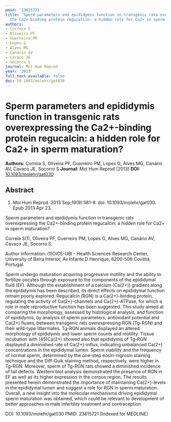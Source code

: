 ```yaml
---
pmid: '23615721'
title: 'Sperm parameters and epididymis function in transgenic rats overexpressing
  the Ca2+-binding protein regucalcin: a hidden role for Ca2+ in sperm maturation?'
authors:
- Correia S
- Oliveira PF
- Guerreiro PM
- Lopes G
- Alves MG
- Canário AV
- Cavaco JE
- Socorro S
journal: Mol Hum Reprod
year: '2013'
full_text_available: false
doi: 10.1093/molehr/gat030
---
```


# Sperm parameters and epididymis function in transgenic rats overexpressing the Ca2+-binding protein regucalcin: a hidden role for Ca2+ in sperm maturation?
**Authors:** Correia S, Oliveira PF, Guerreiro PM, Lopes G, Alves MG, Canário AV, Cavaco JE, Socorro S
**Journal:** Mol Hum Reprod (2013)
**DOI:** [10.1093/molehr/gat030](https://doi.org/10.1093/molehr/gat030)

## Abstract

1. Mol Hum Reprod. 2013 Sep;19(9):581-9. doi: 10.1093/molehr/gat030. Epub 2013
Apr  23.

Sperm parameters and epididymis function in transgenic rats overexpressing the 
Ca2+-binding protein regucalcin: a hidden role for Ca2+ in sperm maturation?

Correia S(1), Oliveira PF, Guerreiro PM, Lopes G, Alves MG, Canário AV, Cavaco 
JE, Socorro S.

Author information:
(1)CICS-UBI - Health Sciences Research Center, University of Beira Interior, Av 
Infante D Henrique, 6200-506 Covilhã, Portugal.

Sperm undergo maturation acquiring progressive motility and the ability to 
fertilize oocytes through exposure to the components of the epididymal fluid 
(EF). Although the establishment of a calcium (Ca(2+)) gradient along the 
epididymis has been described, its direct effects on epididymal function remain 
poorly explored. Regucalcin (RGN) is a Ca(2+)-binding protein, regulating the 
activity of Ca(2+)-channels and Ca(2+)-ATPase, for which a role in male 
reproductive function has been suggested. This study aimed at comparing the 
morphology, assessed by histological analysis, and function of epididymis, by 
analysis of sperm parameters, antioxidant potential and Ca(2+) fluxes, between 
transgenic rats overexpressing RGN (Tg-RGN) and their wild-type littermates. 
Tg-RGN animals displayed an altered morphology of epididymis and lower sperm 
counts and motility. Tissue incubation with (45)Ca(2+) showed also that 
epididymis of Tg-RGN displayed a diminished rate of Ca(2+)-influx, indicating 
unbalanced Ca(2+) concentrations in the epididymal lumen. Sperm viability and 
the frequency of normal sperm, determined by the one-step eosin-nigrosin 
staining technique and the Diff-Quik staining method, respectively, were higher 
in Tg-RGN. Moreover, sperm of Tg-RGN rats showed a diminished incidence of tail 
defects. Western blot analysis demonstrated the presence of RGN in EF as well as 
its higher expression in the corpus region. The results presented herein 
demonstrated the importance of maintaining Ca(2+)-levels in the epididymal lumen 
and suggest a role for RGN in sperm maturation. Overall, a new insight into the 
molecular mechanisms driving epididymal sperm maturation was obtained, which 
could be relevant to development of better approaches in male infertility 
treatment and contraception.

DOI: 10.1093/molehr/gat030
PMID: 23615721 [Indexed for MEDLINE]
